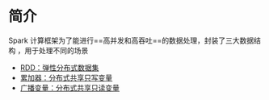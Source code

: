 # 简介

Spark 计算框架为了能进行==高并发和高吞吐==的数据处理，封装了三大数据结构 ，用于处理不同的场景

- [RDD：弹性分布式数据集](RDD/简介.md)
- [累加器：分布式共享只写变量](累加器/简介.md)
- [广播变量：分布式共享只读变量](广播变量/简介.md)
